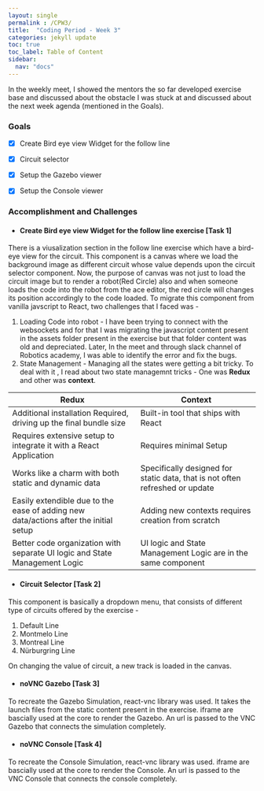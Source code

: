 ```yaml
---
layout: single
permalink : /CPW3/
title:  "Coding Period - Week 3"
categories: jekyll update
toc: true
toc_label: Table of Content
sidebar:
  nav: "docs"
---
```

In the weekly meet, I showed the mentors the so far developed exercise base and discussed about the obstacle I was stuck at and discussed about the next week agenda (mentioned in the Goals).


### Goals

- [x] Create Bird eye view Widget for the follow line

- [x] Circuit selector

- [x] Setup the Gazebo viewer

- [x] Setup the Console viewer

### Accomplishment and Challenges 


* #### Create Bird eye view Widget for the follow line exercise \[Task 1\]

There is a viusalization section in the follow line exercise which have a bird-eye view for the circuit. This component is a canvas where we load the background image as different circuit whose value depends upon the circuit selector component. Now, the purpose of canvas was not just to load the circuit image but to render a robot(Red Circle) also and when someone loads the code into the robot from the ace editor, the red circle will changes its position accordingly to the code loaded.
To migrate this component from vanilla javscript to React, two challenges that I faced was -
1. Loading Code into robot - I have been trying to connect with the websockets and for that I was migrating the javascript content present in the assets folder present in the exercise but that folder content was old and depreciated. Later, In the meet and through slack channel of Robotics academy, I was able to identify the error and fix the bugs.
2. State Management - Managing all the states were getting a bit tricky. To deal with it , I read about two state managemnt tricks - One was **Redux** and other was **context**.


| Redux | Context | 
|-------|--------|
| Additional installation Required, driving up the final bundle size | Built-in tool that ships with React |
| Requires extensive setup to integrate it with a React Application | Requires minimal Setup |
| Works like a charm with both static and dynamic data | Specifically designed for static data, that is not often refreshed or update |
| Easily extendible due to the ease of adding new data/actions after the initial setup | Adding new contexts requires creation from scratch |
| Better code organization with separate UI logic and State Management Logic | UI logic and State Management Logic are in the same component |


* #### Circuit Selector \[Task 2\]

This component is basically a dropdown menu, that consists of different type of circuits offered by the exercise -

1. Default Line
2. Montmelo Line
3. Montreal Line
4. Nürburgring Line

On changing the value of circuit, a new track is loaded in the canvas.

* #### noVNC Gazebo \[Task 3\]

To recreate the Gazebo Simulation, react-vnc library was used. It takes the launch files from the static content present in the exercise. iframe are bascially used at the core to render the Gazebo. An url is passed to the VNC Gazebo that connects the simulation completely.

* #### noVNC Console \[Task 4\]

To recreate the Console Simulation, react-vnc library was used. iframe are bascially used at the core to render the Console. An url is passed to the VNC Console that connects the console completely.


